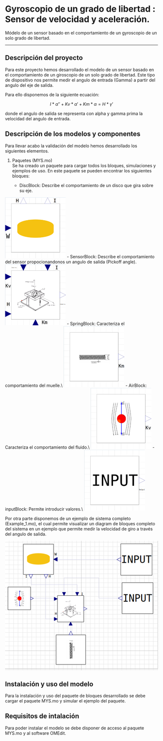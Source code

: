 # **Gyroscopio de un grado de libertad** : Sensor de velocidad y aceleración.

Módelo de un sensor basado en el comportamiento de un gyroscopio de un solo grado de libertad.

---

## Descripción del proyecto
Para este proyecto hemos desarrollado el modelo de un sensor basado en el comportamiento de un giroscopio de un solo grado de libertad. Este tipo de dispositivo nos permite medir el angulo de entrada (Gamma) a partir del angulo del eje de salida.   

Para ello disponemos de la siguiente ecuación: 

$$ I*\alpha'' + Kv*\alpha' + Km*\alpha = H*\gamma'$$

donde el angulo de salida se representa con alpha y gamma prima la velocidad del angulo de entrada.

## Descripción de los modelos y componentes
Para llevar acabo la validación del modelo hemos desarrollado los siguientes elementos.

1. Paquetes (MYS.mo)\
Se ha creado un paquete para cargar todos los bloques, simulaciones y ejemplos de uso. 
En este paquete se pueden encontrar los siguientes bloques:

    - DiscBlock: Describe el comportamiento de un disco que gira sobre su eje.
<img src=./Imagenes/DiscBlock.png width="200"/>
    - SensorBlock: Describe el comportamiento del sensor propocionandonos un angulo de salida (Pickoff angle).    
<img src=./Imagenes/SensorBlock.png width="200"/>
    - SpringBlock: Caracteriza el comportamiento del muelle.\
<img src=./Imagenes/SpringBlock.png width="200"/>
    - AirBlock: Caracteriza el comportamiento del fluido.\
<img src=./Imagenes/AirBlock.png width="200"/>
    - inputBlock: Permite introducir valores.\
<img src=./Imagenes/InputBlock.png width="200"/>

Por otra parte disponemos de un ejemplo de sistema completo (Example_1.mo), el cual permite visualizar un diagram de bloques completo del sistema en un ejemplo que permite medir la velocidad de giro a través del angulo de salida.
 
![Sistema](./Imagenes/Sistema.png "Imagen del sistema")

## Instalación y uso del modelo
Para la instalación y uso del paquete de bloques desarrollado se debe cargar el paquete MYS.mo y simular el ejemplo del paquete.

##  Requisitos de intalación
Para poder instalar el modelo se debe disponer de acceso al paquete MYS.mo y al software OMEdit.


